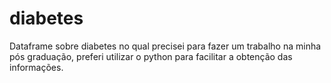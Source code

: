 # diabetes
Dataframe sobre diabetes no qual precisei para fazer um trabalho na minha pós graduação, preferi utilizar o python para facilitar a obtenção das informações.
